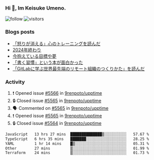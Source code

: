 ### Hi 👋, Im Keisuke Umeno.

<!--
**9renpoto/9renpoto** is a ✨ _special_ ✨ repository because its `README.md` (this file) appears on your GitHub profile.

Here are some ideas to get you started:

- 🔭 I’m currently working on ...
- 🌱 I’m currently learning ...
- 👯 I’m looking to collaborate on ...
- 🤔 I’m looking for help with ...
- 💬 Ask me about ...
- 📫 How to reach me: ...
- 😄 Pronouns: ...
- ⚡ Fun fact: ...
-->

![follow](https://img.shields.io/github/followers/9renpoto?label=Follow&style=social)
![visitors](https://komarev.com/ghpvc/?username=9renpoto&label=Profile%20views&color=0e75b6&style=flat)

### Blogs posts

<!-- BLOG-POST-LIST:START -->
- [「怒りが消える」心のトレーニングを読んだ](https://9renpoto.win/entry/2025/02/01/anger-management)
- [2024年終わり](https://9renpoto.win/entry/2024/12/31/2024-end)
- [今抱えている目標や夢](https://9renpoto.win/entry/2024/12/02/objective)
- [「書く習慣」という本が面白かった](https://9renpoto.win/entry/2024/11/11/leave_a_feeling_sad)
- [「GitLabに学ぶ世界最先端のリモート組織のつくりかた」を読んだ](https://9renpoto.win/entry/2024/09/10/remote_organization)
<!-- BLOG-POST-LIST:END -->

### Activity

<!--START_SECTION:activity-->
1. ❗ Opened issue [#5566](https://github.com/9renpoto/upptime/issues/5566) in [9renpoto/upptime](https://github.com/9renpoto/upptime)
2. 🔒 Closed issue [#5565](https://github.com/9renpoto/upptime/issues/5565) in [9renpoto/upptime](https://github.com/9renpoto/upptime)
3. 🗣 Commented on [#5565](https://github.com/9renpoto/upptime/issues/5565#issuecomment-2676424810) in [9renpoto/upptime](https://github.com/9renpoto/upptime)
4. ❗ Opened issue [#5565](https://github.com/9renpoto/upptime/issues/5565) in [9renpoto/upptime](https://github.com/9renpoto/upptime)
5. 🔒 Closed issue [#5564](https://github.com/9renpoto/upptime/issues/5564) in [9renpoto/upptime](https://github.com/9renpoto/upptime)
<!--END_SECTION:activity-->

<!--START_SECTION:waka-->

```txt
JavaScript   13 hrs 27 mins  ██████████████▒░░░░░░░░░░   57.67 %
TypeScript   6 hrs 35 mins   ███████░░░░░░░░░░░░░░░░░░   28.25 %
YAML         1 hr 14 mins    █▒░░░░░░░░░░░░░░░░░░░░░░░   05.31 %
Other        27 mins         ▒░░░░░░░░░░░░░░░░░░░░░░░░   01.99 %
Terraform    24 mins         ▒░░░░░░░░░░░░░░░░░░░░░░░░   01.73 %
```

<!--END_SECTION:waka-->
